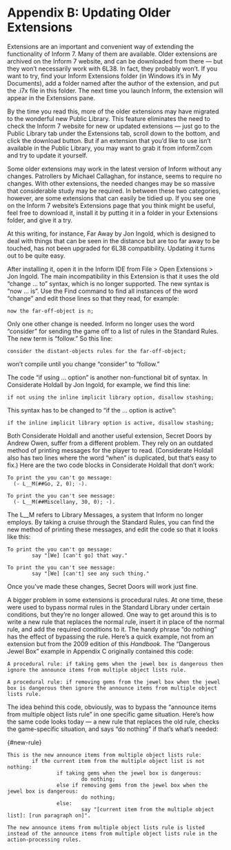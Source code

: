 # Appendix B: Updating Older Extensions

Extensions are an important and convenient way of extending the functionality of Inform 7. Many of them are available. Older extensions are archived on the Inform 7 website, and can be downloaded from there — but they won’t necessarily work with 6L38. In fact, they probably won’t. If you want to try, find your Inform Extensions folder (in Windows it’s in My Documents), add a folder named after the author of the extension, and put the .i7x file in this folder. The next time you launch Inform, the extension will appear in the Extensions pane.

By the time you read this, more of the older extensions may have migrated to the wonderful new Public Library. This feature eliminates the need to check the Inform 7 website for new or updated extensions — just go to the Public Library tab under the Extensions tab, scroll down to the bottom, and click the download button. But if an extension that you’d like to use isn’t available in the Public Library, you may want to grab it from inform7.com and try to update it yourself.

Some older extensions may work in the latest version of Inform without any changes. Patrollers by Michael Callaghan, for instance, seems to require no changes. With other extensions, the needed changes may be so massive that considerable study may be required. In between these two categories, however, are some extensions that can easily be tidied up. If you see one on the Inform 7 website’s Extensions page that you think might be useful, feel free to download it, install it by putting it in a folder in your Extensions folder, and give it a try.

At this writing, for instance, Far Away by Jon Ingold, which is designed to deal with things that can be seen in the distance but are too far away to be touched, has not been upgraded for 6L38 compatibility. Updating it turns out to be quite easy.

After installing it, open it in the Inform IDE from File > Open Extensions > Jon Ingold. The main incompatibility in this Extension is that it uses the old “change … to” syntax, which is no longer supported. The new syntax is “now … is”. Use the Find command to find all instances of the word “change” and edit those lines so that they read, for example:

```inform7
now the far-off-object is n;
```

Only one other change is needed. Inform no longer uses the word “consider” for sending the game off to a list of rules in the Standard Rules. The new term is “follow.” So this line:

```inform7
consider the distant-objects rules for the far-off-object;
```

won’t compile until you change “consider” to “follow.”

The code “if using … option” is another non-functional bit of syntax. In Considerate Holdall by Jon Ingold, for example, we find this line:

```inform7
if not using the inline implicit library option, disallow stashing;
```

This syntax has to be changed to “if the … option is active”:

```inform7
if the inline implicit library option is active, disallow stashing;
```

Both Considerate Holdall and another useful extension, Secret Doors by Andrew Owen, suffer from a different problem. They rely on an outdated method of printing messages for the player to read. (Considerate Holdall also has two lines where the word “when” is duplicated, but that’s easy to fix.) Here are the two code blocks in Considerate Holdall that don’t work:

```inform7
To print the you can't go message:
  (- L__M(##Go, 2, 0); -).

To print the you can't see message:
  (- L__M(##Miscellany, 30, 0); -).
```

The L__M refers to Library Messages, a system that Inform no longer employs. By taking a cruise through the Standard Rules, you can find the new method of printing these messages, and edit the code so that it looks like this:

```inform7
To print the you can't go message:
        say "[We] [can't go] that way."

To print the you can't see message:
        say "[We] [can't] see any such thing."
```

Once you’ve made these changes, Secret Doors will work just fine.

A bigger problem in some extensions is procedural rules. At one time, these were used to bypass normal rules in the Standard Library under certain conditions, but they’re no longer allowed. One way to get around this is to write a new rule that replaces the normal rule, insert it in place of the normal rule, and add the required conditions to it. The handy phrase “do nothing” has the effect of bypassing the rule. Here’s a quick example, not from an extension but from the 2009 edition of this _Handbook._ The “Dangerous Jewel Box” example in Appendix C originally contained this code:

```inform7
A procedural rule: if taking gems when the jewel box is dangerous then ignore the announce items from multiple object lists rule.

A procedural rule: if removing gems from the jewel box when the jewel box is dangerous then ignore the announce items from multiple object lists rule.
```

The idea behind this code, obviously, was to bypass the “announce items from multiple object lists rule” in one specific game situation. Here’s how the same code looks today — a new rule that replaces the old rule, checks the game-specific situation, and says “do nothing” if that’s what’s needed:

{#new-rule}
```inform7
This is the new announce items from multiple object lists rule:
        if the current item from the multiple object list is not nothing:
                if taking gems when the jewel box is dangerous:
                        do nothing;
                else if removing gems from the jewel box when the jewel box is dangerous:
                        do nothing;
                else:
                        say "[current item from the multiple object list]: [run paragraph on]".

The new announce items from multiple object lists rule is listed instead of the announce items from multiple object lists rule in the action-processing rules.
```
